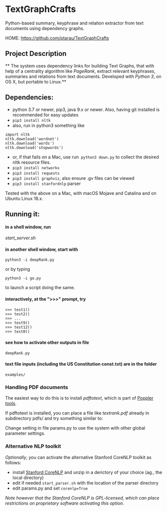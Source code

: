 # TextGraphCrafts
Python-based summary, keyphrase and relation extractor from text documents using dependency graphs.

HOME: https://github.com/ptarau/TextGraphCrafts

## Project Description

** The system uses dependency links for building Text Graphs, that with help of a centrality algorithm like *PageRank*, extract relevant keyphrases, summaries and relations from text documents.  Developed with *Python 3*, on OS X, but portable to Linux.**


## Dependencies:

- python 3.7 or newer, pip3, java 9.x or newer. Also, having git installed is recommended for easy updates
- ```pip3 install nltk```
-  also, run in python3 something like 


```
import nltk
nltk.download('wordnet')
nltk.download('words')
nltk.download('stopwords')
```

- or, if that fails on a Mac, use run``` python3 down.py``` 
to collect the desired nltk resource files.
- ```pip3 install networkx```
- ```pip3 install requests```
- ```pip3 install graphviz```, also ensure .gv files can be viewed
- ```pip3 install stanfordnlp``` parser

Tested with the above on a Mac, with macOS Mojave and Catalina and on Ubuntu Linux 18.x.

## Running it:
#### in a shell window, run
 *start_server.sh*
#### in another shell window, start with

```python3 -i deepRank.py```

or by typing 

```python3 -i go.py```

to launch a script doing the same. 

#### interactively, at the ">>>" prompt, try

```
>>> test1()
>>> test2()
>>> ...
>>> test9()
>>> test12()
>>> test0()
```

#### see how to activate other outputs in file 

```deepRank.py```

#### text file inputs (including the US Constitution const.txt) are in the folder

```examples/```

 
### Handling PDF documents

The easiest way to do this is to install *pdftotext*, which is part of [Poppler tools](https://poppler.freedesktop.org/).

If pdftotext is installed, you can place a file like *textrank.pdf*
already in subdirectory pdfs/ and try something similar to:

Change setting in file params.py to use the system with
other global parameter settings.

### Alternative NLP toolkit

*Optionally*, you can activate the alternative Stanford CoreNLP toolkit as follows:

- install [Stanford CoreNLP](https://stanfordnlp.github.io/CoreNLP/) and unzip in a derictory of your choice (ag., the local directory)
- edit if needed ```start_parser.sh``` with the location of the parser directory
- edit params.py and set ```corenlp=True```

*Note however that the Stanford CoreNLP is GPL-licensed, which can place restrictions on proprietary software activating this option.*

